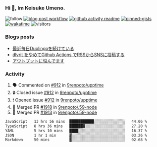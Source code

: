 ### Hi 👋, Im Keisuke Umeno.

<!--
**9renpoto/9renpoto** is a ✨ _special_ ✨ repository because its `README.md` (this file) appears on your GitHub profile.

Here are some ideas to get you started:

- 🔭 I’m currently working on ...
- 🌱 I’m currently learning ...
- 👯 I’m looking to collaborate on ...
- 🤔 I’m looking for help with ...
- 💬 Ask me about ...
- 📫 How to reach me: ...
- 😄 Pronouns: ...
- ⚡ Fun fact: ...
-->

![follow](https://img.shields.io/github/followers/9renpoto?label=Follow&style=social)
[![blog post workflow](https://github.com/9renpoto/9renpoto/actions/workflows/blog.yml/badge.svg)](https://github.com/9renpoto/9renpoto/actions/workflows/blog.yml)
[![github activity readme](https://github.com/9renpoto/9renpoto/actions/workflows/activity.yml/badge.svg)](https://github.com/9renpoto/9renpoto/actions/workflows/activity.yml)
[![pinned-gists](https://github.com/9renpoto/9renpoto/actions/workflows/pin-gist.yml/badge.svg)](https://github.com/9renpoto/9renpoto/actions/workflows/pin-gist.yml)
[![wakatime](https://github.com/9renpoto/9renpoto/actions/workflows/waka-readme-status.yml/badge.svg)](https://github.com/9renpoto/9renpoto/actions/workflows/waka-readme-status.yml)
![visitors](https://komarev.com/ghpvc/?username=9renpoto&label=Profile%20views&color=0e75b6&style=flat)

### Blogs posts

<!-- BLOG-POST-LIST:START -->
- [最近毎日Duolingoを続けている](https://9renpoto.win/entry/2023/12/05/duolingo)
- [dlvrit をやめてGithub Actions でRSSからSNSに投稿する](https://9renpoto.win/entry/2023/11/12/dlvrit-to-gh-actions)
- [アウトプットに悩んでます](https://9renpoto.win/entry/2023/11/11/technology-to-limit-input)
<!-- BLOG-POST-LIST:END -->

### Activity

<!--START_SECTION:activity-->
1. 🗣 Commented on [#912](https://github.com/9renpoto/upptime/issues/912#issuecomment-1857157291) in [9renpoto/upptime](https://github.com/9renpoto/upptime)
2. 🔒 Closed issue [#912](https://github.com/9renpoto/upptime/issues/912) in [9renpoto/upptime](https://github.com/9renpoto/upptime)
3. ❗ Opened issue [#912](https://github.com/9renpoto/upptime/issues/912) in [9renpoto/upptime](https://github.com/9renpoto/upptime)
4. 🎉 Merged PR [#1918](https://github.com/9renpoto/.59-node/pull/1918) in [9renpoto/.59-node](https://github.com/9renpoto/.59-node)
5. 🎉 Merged PR [#1913](https://github.com/9renpoto/.59-node/pull/1913) in [9renpoto/.59-node](https://github.com/9renpoto/.59-node)
<!--END_SECTION:activity-->

<!--START_SECTION:waka-->

```txt
JavaScript   13 hrs 56 mins  ███████████░░░░░░░░░░░░░░   44.06 %
TypeScript   8 hrs 36 mins   ██████▓░░░░░░░░░░░░░░░░░░   27.20 %
YAML         5 hrs 10 mins   ████░░░░░░░░░░░░░░░░░░░░░   16.37 %
JSON         1 hr 1 min      ▓░░░░░░░░░░░░░░░░░░░░░░░░   03.26 %
Markdown     50 mins         ▓░░░░░░░░░░░░░░░░░░░░░░░░   02.68 %
```

<!--END_SECTION:waka-->
